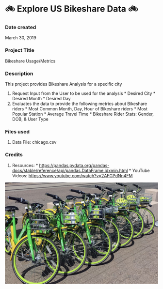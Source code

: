 # :bike:  Explore US Bikeshare Data  :bike:

### Date created
March 30, 2019

### Project Title
Bikeshare Usage/Metrics

### Description
This project provides Bikeshare Analysis for a specific city

1. Request Input from the User to be used for the analysis
        * Desired City
        * Desired Month
        * Desired Day
2. Evaluates the data to provide the following metrics about Bikeshare riders
        * Most Common Month, Day, Hour of Bikeshare riders
        * Most Popular Station
        * Average Travel Time
        * Bikeshare Rider Stats:  Gender, DOB, & User Type

### Files used
1. Data File:  chicago.csv

### Credits
1. Resources:
        * https://pandas.pydata.org/pandas-docs/stable/reference/api/pandas.DataFrame.idxmin.html
        * YouTube Videos: https://www.youtube.com/watch?v=2AFGPdNn4FM


![We Love Bikeshare](/images/chicagoBikeshare.png)

